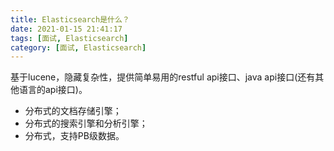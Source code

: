 ```yaml
---
title: Elasticsearch是什么？
date: 2021-01-15 21:41:17
tags: [面试, Elasticsearch]
category: [面试, Elasticsearch]
---
```


基于lucene，隐藏复杂性，提供简单易用的restful api接口、java api接口(还有其他语言的api接口)。

* 分布式的文档存储引擎；
* 分布式的搜索引擎和分析引擎；
* 分布式，支持PB级数据。

